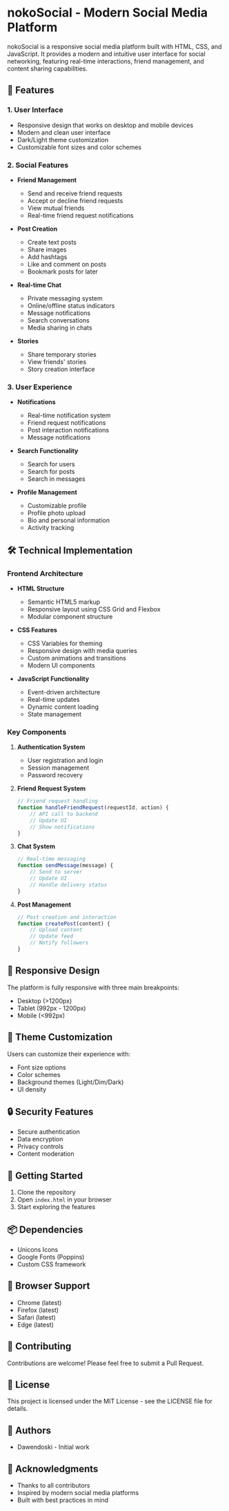 # nokoSocial - Modern Social Media Platform

nokoSocial is a responsive social media platform built with HTML, CSS, and JavaScript. It provides a modern and intuitive user interface for social networking, featuring real-time interactions, friend management, and content sharing capabilities.

## 🌟 Features

### 1. User Interface
- Responsive design that works on desktop and mobile devices
- Modern and clean user interface
- Dark/Light theme customization
- Customizable font sizes and color schemes

### 2. Social Features
- **Friend Management**
  - Send and receive friend requests
  - Accept or decline friend requests
  - View mutual friends
  - Real-time friend request notifications

- **Post Creation**
  - Create text posts
  - Share images
  - Add hashtags
  - Like and comment on posts
  - Bookmark posts for later

- **Real-time Chat**
  - Private messaging system
  - Online/offline status indicators
  - Message notifications
  - Search conversations
  - Media sharing in chats

- **Stories**
  - Share temporary stories
  - View friends' stories
  - Story creation interface

### 3. User Experience
- **Notifications**
  - Real-time notification system
  - Friend request notifications
  - Post interaction notifications
  - Message notifications

- **Search Functionality**
  - Search for users
  - Search for posts
  - Search in messages

- **Profile Management**
  - Customizable profile
  - Profile photo upload
  - Bio and personal information
  - Activity tracking

## 🛠️ Technical Implementation

### Frontend Architecture
- **HTML Structure**
  - Semantic HTML5 markup
  - Responsive layout using CSS Grid and Flexbox
  - Modular component structure

- **CSS Features**
  - CSS Variables for theming
  - Responsive design with media queries
  - Custom animations and transitions
  - Modern UI components

- **JavaScript Functionality**
  - Event-driven architecture
  - Real-time updates
  - Dynamic content loading
  - State management

### Key Components

1. **Authentication System**
   - User registration and login
   - Session management
   - Password recovery

2. **Friend Request System**
   ```javascript
   // Friend request handling
   function handleFriendRequest(requestId, action) {
       // API call to backend
       // Update UI
       // Show notifications
   }
   ```

3. **Chat System**
   ```javascript
   // Real-time messaging
   function sendMessage(message) {
       // Send to server
       // Update UI
       // Handle delivery status
   }
   ```

4. **Post Management**
   ```javascript
   // Post creation and interaction
   function createPost(content) {
       // Upload content
       // Update feed
       // Notify followers
   }
   ```

## 📱 Responsive Design

The platform is fully responsive with three main breakpoints:
- Desktop (>1200px)
- Tablet (992px - 1200px)
- Mobile (<992px)

## 🎨 Theme Customization

Users can customize their experience with:
- Font size options
- Color schemes
- Background themes (Light/Dim/Dark)
- UI density

## 🔒 Security Features

- Secure authentication
- Data encryption
- Privacy controls
- Content moderation

## 🚀 Getting Started

1. Clone the repository
2. Open `index.html` in your browser
3. Start exploring the features

## 📦 Dependencies

- Unicons Icons
- Google Fonts (Poppins)
- Custom CSS framework

## 🔧 Browser Support

- Chrome (latest)
- Firefox (latest)
- Safari (latest)
- Edge (latest)

## 🤝 Contributing

Contributions are welcome! Please feel free to submit a Pull Request.

## 📄 License

This project is licensed under the MIT License - see the LICENSE file for details.

## 👥 Authors

- Dawendoski - Initial work

## 🙏 Acknowledgments

- Thanks to all contributors
- Inspired by modern social media platforms
- Built with best practices in mind
